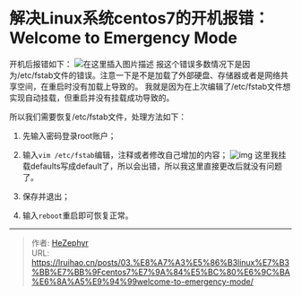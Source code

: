 # 解决Linux系统centos7的开机报错：Welcome to Emergency Mode

开机后报错如下：
![在这里插入图片描述](https://raw.githubusercontent.com/unique-pure/NewPicGoLibrary/main/img/031ebd8bcd3c4a969d0a383834b72cb6.png)
报这个错误多数情况下是因为/etc/fstab文件的错误。注意一下是不是加载了外部硬盘、存储器或者是网络共享空间，在重启时没有加载上导致的。
我就是因为在上次编辑了/etc/fstab文件想实现自动挂载，但重启并没有挂载成功导致的。

所以我们需要恢复/etc/fstab文件，处理方法如下：

1. 先输入密码登录root账户；
2. 输入`vim /etc/fstab`编辑，注释或者修改自己增加的内容；
	![img](https://raw.githubusercontent.com/unique-pure/NewPicGoLibrary/main/img/watermark%2Ctype_d3F5LXplbmhlaQ%2Cshadow_50%2Ctext_Q1NETiBAdW5pcXVlX3B1cnN1aXQ%3D%2Csize_19%2Ccolor_FFFFFF%2Ct_70%2Cg_se%2Cx_16-20240709224518670.png)
	这里我挂载defaults写成default了，所以会出错，所以我这里直接更改后就没有问题了。

3. 保存并退出；
4. 输入`reboot`重启即可恢复正常。

---

> 作者: [HeZephyr](https://github.com/HeZephyr)  
> URL: https://lruihao.cn/posts/03.%E8%A7%A3%E5%86%B3linux%E7%B3%BB%E7%BB%9Fcentos7%E7%9A%84%E5%BC%80%E6%9C%BA%E6%8A%A5%E9%94%99welcome-to-emergency-mode/  


